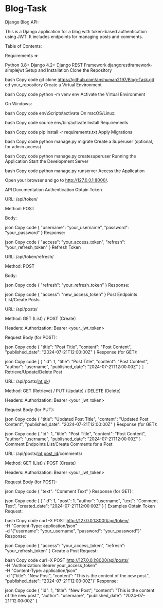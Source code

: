 # Blog-Task

Django Blog API: 

This is a Django application for a blog with token-based authentication using JWT. 
It includes endpoints for managing posts and comments.

Table of Contents:

Requirements => 

Python 3.8+
Django 4.2+
Django REST Framework
djangorestframework-simplejwt
Setup and Installation
Clone the Repository

bash
Copy code
git clone https://github.com/anshuman2197/Blog-Task.git
cd your_repository
Create a Virtual Environment

bash
Copy code
python -m venv env
Activate the Virtual Environment

On Windows:

bash
Copy code
env\Scripts\activate
On macOS/Linux:

bash
Copy code
source env/bin/activate
Install Requirements

bash
Copy code
pip install -r requirements.txt
Apply Migrations

bash
Copy code
python manage.py migrate
Create a Superuser (optional, for admin access)

bash
Copy code
python manage.py createsuperuser
Running the Application
Start the Development Server

bash
Copy code
python manage.py runserver
Access the Application

Open your browser and go to http://127.0.0.1:8000/.

API Documentation
Authentication
Obtain Token

URL: /api/token/

Method: POST

Body:

json
Copy code
{
    "username": "your_username",
    "password": "your_password"
}
Response:

json
Copy code
{
    "access": "your_access_token",
    "refresh": "your_refresh_token"
}
Refresh Token

URL: /api/token/refresh/

Method: POST

Body:

json
Copy code
{
    "refresh": "your_refresh_token"
}
Response:

json
Copy code
{
    "access": "new_access_token"
}
Post Endpoints
List/Create Posts

URL: /api/posts/

Method: GET (List) / POST (Create)

Headers: Authorization: Bearer <your_jwt_token>

Request Body (for POST):

json
Copy code
{
    "title": "Post Title",
    "content": "Post Content",
    "published_date": "2024-07-21T12:00:00Z"
}
Response (for GET):

json
Copy code
[
    {
        "id": 1,
        "title": "Post Title",
        "content": "Post Content",
        "author": "username",
        "published_date": "2024-07-21T12:00:00Z"
    }
]
Retrieve/Update/Delete Post

URL: /api/posts/<int:pk>/

Method: GET (Retrieve) / PUT (Update) / DELETE (Delete)

Headers: Authorization: Bearer <your_jwt_token>

Request Body (for PUT):

json
Copy code
{
    "title": "Updated Post Title",
    "content": "Updated Post Content",
    "published_date": "2024-07-21T12:00:00Z"
}
Response (for GET):

json
Copy code
{
    "id": 1,
    "title": "Post Title",
    "content": "Post Content",
    "author": "username",
    "published_date": "2024-07-21T12:00:00Z"
}
Comment Endpoints
List/Create Comments for a Post

URL: /api/posts/<int:post_id>/comments/

Method: GET (List) / POST (Create)

Headers: Authorization: Bearer <your_jwt_token>

Request Body (for POST):

json
Copy code
{
    "text": "Comment Text"
}
Response (for GET):

json
Copy code
[
    {
        "id": 1,
        "post": 1,
        "author": "username",
        "text": "Comment Text",
        "created_date": "2024-07-21T12:00:00Z"
    }
]
Examples
Obtain Token
Request:

bash
Copy code
curl -X POST http://127.0.0.1:8000/api/token/ \
     -H "Content-Type: application/json" \
     -d '{"username": "your_username", "password": "your_password"}'
Response:

json
Copy code
{
    "access": "your_access_token",
    "refresh": "your_refresh_token"
}
Create a Post
Request:

bash
Copy code
curl -X POST http://127.0.0.1:8000/api/posts/ \
     -H "Authorization: Bearer your_access_token" \
     -H "Content-Type: application/json" \
     -d '{"title": "New Post", "content": "This is the content of the new post.", "published_date": "2024-07-21T12:00:00Z"}'
Response:

json
Copy code
{
    "id": 1,
    "title": "New Post",
    "content": "This is the content of the new post.",
    "author": "username",
    "published_date": "2024-07-21T12:00:00Z"
}
